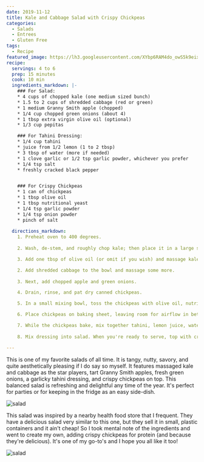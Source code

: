 ```yaml
---
date: 2019-11-12
title: Kale and Cabbage Salad with Crispy Chickpeas
categories: 
  - Salads
  - Entrees
  - Gluten Free
tags:
  - Recipe
featured_image: https://lh3.googleusercontent.com/XYbp6RAM4do_owS5k9eix_KzGHckQ_ILsMs1y8K4rYJqb-UBrWs8yxNIdgoAX9VuraLk04rj92A9B8Y0Z2Ds4V4P6f3FCy3ADKzdBTiZogahkRHe-SEfljjgAcC1mgEOi_f_Hand-DU=w2400 
recipe:
  servings: 4 to 6
  prep: 15 minutes
  cook: 10 min
  ingredients_markdown: |-
    ### For Salad:
    * 4 cups of chopped kale (one medium sized bunch)
    * 1.5 to 2 cups of shredded cabbage (red or green)
    * 1 medium Granny Smith apple (chopped)
    * 1/4 cup chopped green onions (about 4)
    * 1 tbsp extra virgin olive oil (optional)
    * 1/3 cup pepitas

    ### For Tahini Dressing:
    * 1/4 cup tahini
    * juice from 1/2 lemon (1 to 2 tbsp)
    * 3 tbsp of water (more if needed)
    * 1 clove garlic or 1/2 tsp garlic powder, whichever you prefer
    * 1/4 tsp salt
    * freshly cracked black pepper


    ### For Crispy Chickpeas
    * 1 can of chickpeas
    * 1 tbsp olive oil
    * 1 tbsp nutritional yeast
    * 1/4 tsp garlic powder
    * 1/4 tsp onion powder
    * pinch of salt
    
  directions_markdown:
    1. Preheat oven to 400 degrees.
    
    2. Wash, de-stem, and roughly chop kale; then place it in a large salad bowl.

    3. Add one tbsp of olive oil (or omit if you wish) and massage kale.

    2. Add shredded cabbage to the bowl and massage some more.
    
    3. Next, add chopped apple and green onions.

    4. Drain, rinse, and pat dry canned chickpeas.

    5. In a small mixing bowl, toss the chickpeas with olive oil, nutritional yeast, garlic powder, onion powder, and salt.

    6. Place chickpeas on baking sheet, leaving room for airflow in between. Bake for about 12 minutes, shaking pan halfway. They should be slightly brown.

    7. While the chickpeas bake, mix together tahini, lemon juice, water, garlic, salt, and pepper (the lemon juice will make the tahini seize up a little. That's okay, just add water until it's liquidy again. Warm water is especially effective.
    
    8. Mix dressing into salad. When you're ready to serve, top with crispy chickpeas and pepitas so they don't get soggy.

---
```

This is one of my favorite salads of all time. It is tangy, nutty, savory, and quite aesthetically pleasing if I do say so myself. It features massaged kale and cabbage as the star players, tart Granny Smith apples, fresh green onions, a garlicky tahini dressing, and crispy chickpeas on top. This balanced salad is refreshing and delightful any time of the year. It's perfect for parties or for keeping in the fridge as an easy side-dish.

![salad](https://lh3.googleusercontent.com/YpmF78me5PKEGO1fndl2OOjeJozquoRojuwhrIboer9XvKGDP9kB4V6yDhvw62DWr54-v6baLINv0swafW_VLa3Lfk22xQUoMsLIe5GH51Q0lfBuHVAzgKeVTHgIw8re1j3f4eyXMR0=w2400) 

This salad was inspired by a nearby health food store that I frequent. They have a delicious salad very similar to this one, but they sell it in small, plastic containers and it ain't cheap! So I took mental note of the ingredients and went to create my own, adding crispy chickpeas for protein (and because they're delicious). It's one of my go-to's and I hope you all like it too!


![salad](https://lh3.googleusercontent.com/PRvpgBSfeUg2eKevByRMs8hEdJudHniGlTmt4-WDSzXf0zR7FaPDb14LxQgzOSHK1qiQDhpRqkZFIyFSQxAfxmCWSymOMQk4uAdVl8YvSDUmX25gzQmJEEV9O-iKUbWNmV2yTwwGtZR4dpZhHH9WN-XWXxpVJruqa_VUgYgPW50X5CMUtvv-OGpOqg52qALQDDfRj9dPWGtj74aw9RFO7pRX9f2kAwt4tt5XkjFBCLbRPNSH1GgXbRjBB-HadTjecZlJ0dk4C6kQKU7RHl7rYAYl9V5jQqupdgBmxs0_yEFs7FbzgB-OKVzyhkBr4VBTbgj2FZjvgkw2HJY5ACKA2pilambcyPEGwLnShVN0j5Ep0emjl3NFnuq5HYYzDUVxHsYC4v50J4uxiSmpzDDoCrOcri9fpakmvPpuaspr4a2riW1-KuA5f7ZKo6M5oQmA1nRTCxxmYrDfVtYw_TYHbrtm0wMWTJbggtDaAZF8l0kjO67x8Smk8rhLcLbBJBWE_UKqq5JB_V-bQo9xYgsPhUY7ig6er0lT4DFc4FGmmR8PmwHRvo17MAi5LjrxklCGPW7DJxto3zIhCpBYQmmnL-jjYVwyGzhkR17_vtdJpiLFPfrTgQVoxbZVqwWEaGY0km66MCcTU6o0cddsVBT5w41nqC4-1ozC96Z5SyNaA8lN8ITFf-8MWlyA5z-CFZMtYKWR0XB--2FZB6Bqbw2Vo_P0FrDSikix5MOp18auSMm7Bckk=w1028-h1436-no) 
